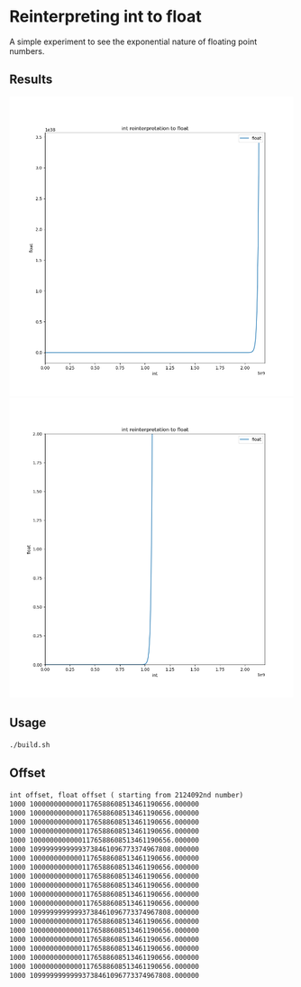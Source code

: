 # Reinterpreting int to float

A simple experiment to see the exponential nature of floating point numbers.

## Results

![result1](float_int.png)
![result_limited](float_int_limited.png)

## Usage

```bash
./build.sh
```

## Offset

```text
int offset, float offset ( starting from 2124092nd number)
1000 10000000000001176588608513461190656.000000
1000 10000000000001176588608513461190656.000000
1000 10000000000001176588608513461190656.000000
1000 10000000000001176588608513461190656.000000
1000 10000000000001176588608513461190656.000000
1000 10999999999993738461096773374967808.000000
1000 10000000000001176588608513461190656.000000
1000 10000000000001176588608513461190656.000000
1000 10000000000001176588608513461190656.000000
1000 10000000000001176588608513461190656.000000
1000 10000000000001176588608513461190656.000000
1000 10000000000001176588608513461190656.000000
1000 10999999999993738461096773374967808.000000
1000 10000000000001176588608513461190656.000000
1000 10000000000001176588608513461190656.000000
1000 10000000000001176588608513461190656.000000
1000 10000000000001176588608513461190656.000000
1000 10000000000001176588608513461190656.000000
1000 10000000000001176588608513461190656.000000
1000 10999999999993738461096773374967808.000000
```
